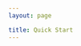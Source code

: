 ```yaml
---
layout: page

title: Quick Start 
---
```


<!--
## JAVA\_HOME on Mac OS X

    export JAVA_HOME=`/usr/libexec/java_home`
--> 
